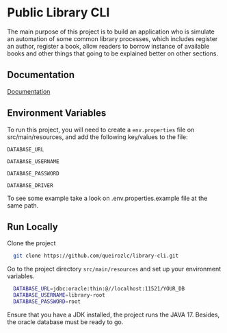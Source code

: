 
# Public Library CLI

The main purpose of this project is to build an application who is simulate an automation of some common library processes, which includes register an author, register a book, allow readers to borrow instance of available books and other things that going to be explained better on other sections.


## Documentation

[Documentation](https://linktodocumentation)


## Environment Variables

To run this project, you will need to create a `env.properties` file on src/main/resources, and add the following key/values to the file:

`DATABASE_URL`

`DATABASE_USERNAME`

`DATABASE_PASSWORD`

`DATABASE_DRIVER`

To see some example take a look on .env.properties.example file at the same path.


## Run Locally

Clone the project

```bash
  git clone https://github.com/queirozlc/library-cli.git
```

Go to the project directory `src/main/resources` and set up your environment variables.

```bash
  DATABASE_URL=jdbc:oracle:thin:@//localhost:11521/YOUR_DB
  DATABASE_USERNAME=library-root
  DATABASE_PASSWORD=root
```

Ensure that you have a JDK installed, the project runs the JAVA 17. Besides, the oracle database must be ready to go.
